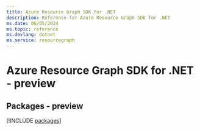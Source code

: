 ```yaml
---
title: Azure Resource Graph SDK for .NET
description: Reference for Azure Resource Graph SDK for .NET
ms.date: 06/05/2024
ms.topic: reference
ms.devlang: dotnet
ms.service: resourcegraph
---
```

# Azure Resource Graph SDK for .NET - preview
## Packages - preview
[!INCLUDE [packages](resource-graph-index.md)]